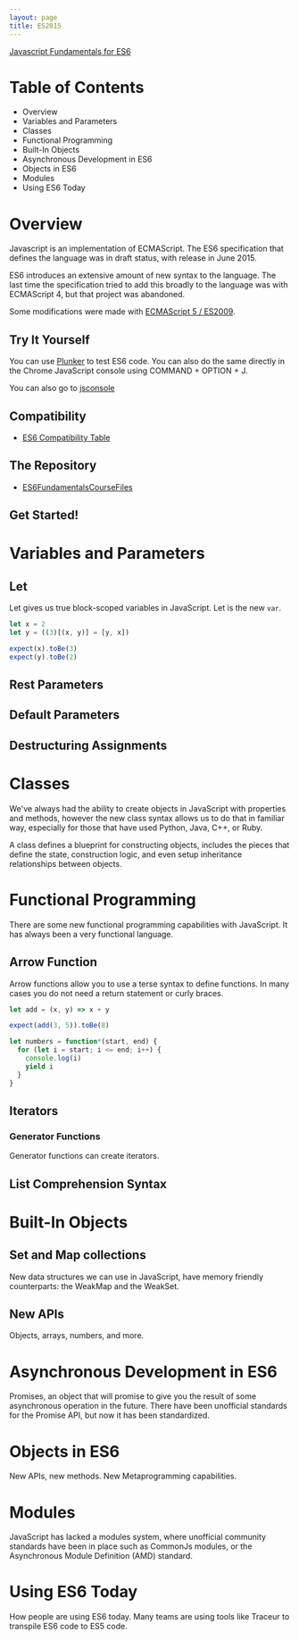 ```yaml
---
layout: page
title: ES2015
---
```


[Javascript Fundamentals for ES6](https://app.pluralsight.com/library/courses/javascript-fundamentals-es6/table-of-contents)

# Table of Contents

- Overview
- Variables and Parameters
- Classes
- Functional Programming
- Built-In Objects
- Asynchronous Development in ES6
- Objects in ES6
- Modules
- Using ES6 Today

# Overview

Javascript is an implementation of ECMAScript. The ES6 specification
that defines the language was in draft status, with release in June 2015.

ES6 introduces an extensive amount of new syntax to the language.
The last time the specification tried to add this broadly to the language
was with ECMAScript 4, but that project was abandoned.

Some modifications were made with [ECMAScript 5 / ES2009](https://www.w3schools.com/js/js_es5.asp).

## Try It Yourself

You can use [Plunker](http://plnkr.co/) to test ES6 code. You can also do the
same directly in the Chrome JavaScript console using COMMAND + OPTION + J.

You can also go to [jsconsole](https://jsconsole.com/)

## Compatibility

- [ES6 Compatibility Table](http://kangax.github.io/compat-table/es6/)

## The Repository

- [ES6FundamentalsCourseFiles](https://github.com/joeeames/ES6FundamentalsCourseFiles)

## Get Started!

# Variables and Parameters

## Let

Let gives us true block-scoped variables in JavaScript. Let is the new `var`.

```javascript
let x = 2
let y = ((3)[(x, y)] = [y, x])

expect(x).toBe(3)
expect(y).toBe(2)
```

## Rest Parameters

## Default Parameters

## Destructuring Assignments

# Classes

We've always had the ability to create objects in JavaScript with properties
and methods, however the new class syntax allows us to do that in familiar way,
especially for those that have used Python, Java, C++, or Ruby.

A class defines a blueprint for constructing objects, includes the pieces that
define the state, construction logic, and even setup inheritance relationships
between objects.

# Functional Programming

There are some new functional programming capabilities with JavaScript. It has
always been a very functional language.

## Arrow Function

Arrow functions allow you to use a terse syntax to define functions. In many
cases you do not need a return statement or curly braces.

```javascript
let add = (x, y) => x + y

expect(add(3, 5)).toBe(8)
```

```javascript
let numbers = function*(start, end) {
  for (let i = start; i <= end; i++) {
    console.log(i)
    yield i
  }
}
```

## Iterators

### Generator Functions

Generator functions can create iterators.

## List Comprehension Syntax

# Built-In Objects

## Set and Map collections

New data structures we can use in JavaScript, have memory friendly counterparts:
the WeakMap and the WeakSet.

## New APIs

Objects, arrays, numbers, and more.

# Asynchronous Development in ES6

Promises, an object that will promise to give you the result of some asynchronous
operation in the future. There have been unofficial standards for the Promise
API, but now it has been standardized.

# Objects in ES6

New APIs, new methods. New Metaprogramming capabilities.

# Modules

JavaScript has lacked a modules system, where unofficial community standards
have been in place such as CommonJs modules, or the Asynchronous Module
Definition (AMD) standard.

# Using ES6 Today

How people are using ES6 today. Many teams are using tools like Traceur to
transpile ES6 code to ES5 code.

